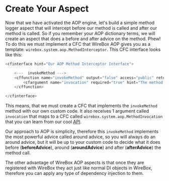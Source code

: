 # Create Your Aspect

Now that we have activated the AOP engine, let's build a simple method logger aspect that will intercept before our method is called and after our method is called. So if you remember your AOP dictionary terms, we will create an aspect that does a before and after advice on the method. Phew! To do this we must implement a CFC that WireBox AOP gives you as a template: `wirebox.system.aop.MethodInterceptor`. This CFC interface looks like this:

```javascript
<cfinterface hint="Our AOP Method Interceptor Interface">

    <---  invokeMethod --->
    <cffunction name="invokeMethod" output="false" access="public" returntype="any" hint="Invoke an AOP method invocation">
        <cfargument name="invocation" required="true" hint="The method invocation object: wirebox.system.ioc.aop.MethodInvocation">
    </cffunction>

</cfinterface>
```

This means, that we must create a CFC that implements the `invokeMethod` method with our own custom code. It also receives 1 argument called `invocation` that maps to a CFC called `wirebox.system.aop.MethodInvocation` that you can learn from our cool [API](https://s3.amazonaws.com/apidocs.ortussolutions.com/wirebox/current/index.html).

Our approach to AOP is simplicity, therefore this `invokeMethod` implements the most powerful advice called around advice, so you will always do an around advice, but it will be up to your custom code to decide what it does before (**beforeAdvice**), around (**aroundAdvice**) and after (**afterAdvice**) the method call.

The other advantage of WireBox AOP aspects is that once they are registered with WireBox they act just like normal DI objects in WireBox, therefore you can apply any type of dependency injection to them.
